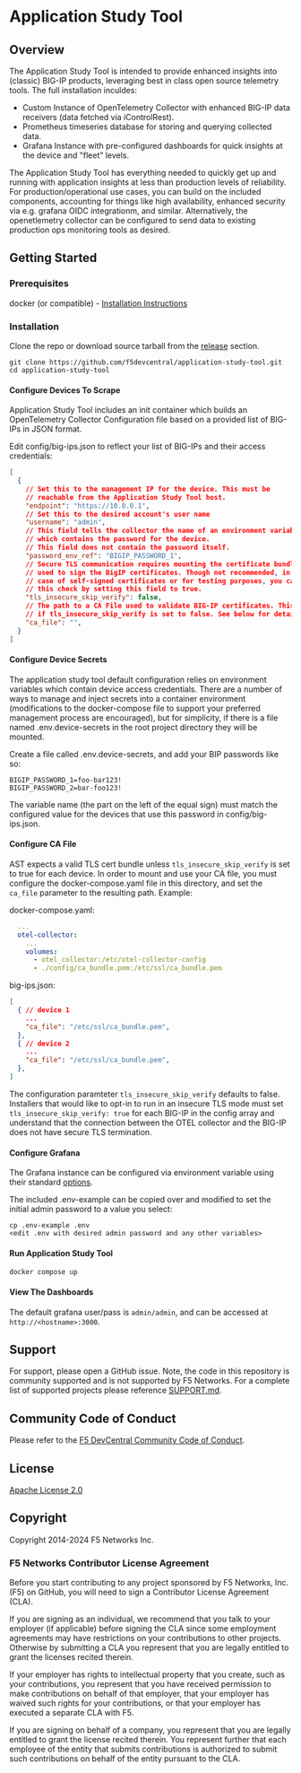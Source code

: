 # Application Study Tool

## Overview

The Application Study Tool is intended to provide enhanced insights into (classic) BIG-IP products, leveraging best in class
open source telemetry tools. The full installation inculdes:

* Custom Instance of OpenTelemetry Collector with enhanced BIG-IP data receivers (data fetched via iControlRest).
* Prometheus timeseries database for storing and querying collected data.
* Grafana Instance with pre-configured dashboards for quick insights at the device and "fleet" levels.

The Application Study Tool has everything needed to quickly get up and running with application insights at less than
production levels of reliability. For production/operational use cases, you can build on the included components,
accounting for things like high availability, enhanced security via e.g. grafana OIDC integrationm, and similar. Alternatively,
the openetlemetry collector can be configured to send data to existing production ops monitoring tools as desired.

## Getting Started

### Prerequisites

docker (or compatible) - [Installation Instructions](https://docs.docker.com/engine/install/)

### Installation

Clone the repo or download source tarball from the [release](https://github.com/f5devcentral/application-study-tool/releases) section.

```shell
git clone https://github.com/f5devcentral/application-study-tool.git
cd application-study-tool
```

#### Configure Devices To Scrape
Application Study Tool includes an init container which builds an OpenTelemetry
Collector Configuration file based on a provided list of BIG-IPs in JSON format.

Edit config/big-ips.json to reflect your list of BIG-IPs and their access credentials:
```json
[
  {
    // Set this to the management IP for the device. This must be
    // reachable from the Application Study Tool host.
    "endpoint": "https://10.0.0.1",
    // Set this to the desired account's user name
    "username": "admin",
    // This field tells the collector the name of an environment variable
    // which contains the password for the device.
    // This field does not contain the password itself.
    "password_env_ref": "BIGIP_PASSWORD_1",
    // Secure TLS communication requires mounting the certificate bundle
    // used to sign the BigIP certificates. Though not recommended, in the
    // case of self-signed certificates or for testing purposes, you can skip
    // this check by setting this field to true.
    "tls_insecure_skip_verify": false,
    // The path to a CA File used to validate BIG-IP certificates. This is required
    // if tls_insecure_skip_verify is set to false. See below for details.
    "ca_file": "",
  }
]
```

#### Configure Device Secrets
The application study tool default configuration relies on environment variables
which contain device access credentials. There are a number of ways to manage and
inject secrets into a container environment (modifications to the docker-compose file
to support your preferred management process are encouraged), but for simplicity,
if there is a file named .env.device-secrets in the root project directory they will be
mounted.

Create a file called .env.device-secrets, and add your BIP passwords like so:
```
BIGIP_PASSWORD_1=foo-bar123!
BIGIP_PASSWORD_2=bar-foo123!
```

The variable name (the part on the left of the equal sign) must match the configured
value for the devices that use this password in config/big-ips.json.

#### Configure CA File
AST expects a valid TLS cert bundle unless `tls_insecure_skip_verify` is
set to true for each device. In order to mount and use your CA file, you must
configure the docker-compose.yaml file in this directory, and set the `ca_file` parameter to the resulting path. Example:

docker-compose.yaml:
```yaml
  ...
  otel-collector:
    ...
    volumes:
      - otel_collector:/etc/otel-collector-config
      - ./config/ca_bundle.pem:/etc/ssl/ca_bundle.pem
```

big-ips.json:
```json
[
  { // device 1
    ...
    "ca_file": "/etc/ssl/ca_bundle.pem",
  },
  { // device 2
    ...
    "ca_file": "/etc/ssl/ca_bundle.pem",
  },
]
```

The configuration paramteter `tls_insecure_skip_verify` defaults to false. Installers
 that would like to opt-in to run in an insecure TLS mode must set
 `tls_insecure_skip_verify: true` for each BIG-IP in the config array and understand
 that the connection between the OTEL collector and the BIG-IP does not have secure
 TLS termination.

#### Configure Grafana
The Grafana instance can be configured via environment variable using their standard
[options](https://grafana.com/docs/grafana/latest/setup-grafana/configure-grafana/#override-configuration-with-environment-variables).

The included .env-example can be copied over and modified to set the initial admin
password to a value you select:

```
cp .env-example .env
<edit .env with desired admin password and any other variables>
```

#### Run Application Study Tool
```
docker compose up
```

#### View The Dashboards
The default grafana user/pass is `admin/admin`, and can be accessed at
`http://<hostname>:3000`.


## Support

For support, please open a GitHub issue.  Note, the code in this repository is community supported and is not supported by F5 Networks.  For a complete list of supported projects please reference [SUPPORT.md](SUPPORT.md).

## Community Code of Conduct

Please refer to the [F5 DevCentral Community Code of Conduct](code_of_conduct.md).

## License

[Apache License 2.0](LICENSE)

## Copyright

Copyright 2014-2024 F5 Networks Inc.

### F5 Networks Contributor License Agreement

Before you start contributing to any project sponsored by F5 Networks, Inc. (F5) on GitHub, you will need to sign a Contributor License Agreement (CLA).

If you are signing as an individual, we recommend that you talk to your employer (if applicable) before signing the CLA since some employment agreements may have restrictions on your contributions to other projects.
Otherwise by submitting a CLA you represent that you are legally entitled to grant the licenses recited therein.

If your employer has rights to intellectual property that you create, such as your contributions, you represent that you have received permission to make contributions on behalf of that employer, that your employer has waived such rights for your contributions, or that your employer has executed a separate CLA with F5.

If you are signing on behalf of a company, you represent that you are legally entitled to grant the license recited therein.
You represent further that each employee of the entity that submits contributions is authorized to submit such contributions on behalf of the entity pursuant to the CLA.
